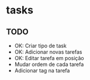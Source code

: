 # tasks

## TODO

- OK: Criar tipo de task
- OK: Adicionar novas tarefas
- OK: Editar tarefa em posição
- Mudar ordem de cada tarefa
- Adicionar tag na tarefa